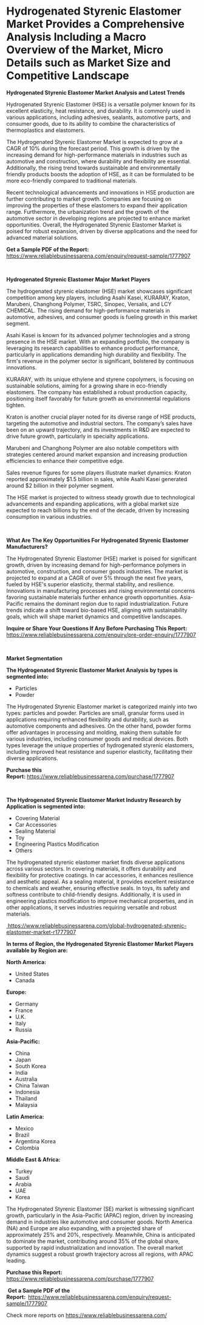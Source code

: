 <p><h1>Hydrogenated Styrenic Elastomer Market Provides a Comprehensive Analysis Including a Macro Overview of the Market, Micro Details such as Market Size and Competitive Landscape</h1></p><p><strong>Hydrogenated Styrenic Elastomer Market Analysis and Latest Trends</strong></p>
<p><p>Hydrogenated Styrenic Elastomer (HSE) is a versatile polymer known for its excellent elasticity, heat resistance, and durability. It is commonly used in various applications, including adhesives, sealants, automotive parts, and consumer goods, due to its ability to combine the characteristics of thermoplastics and elastomers.</p><p>The Hydrogenated Styrenic Elastomer Market is expected to grow at a CAGR of 10% during the forecast period. This growth is driven by the increasing demand for high-performance materials in industries such as automotive and construction, where durability and flexibility are essential. Additionally, the rising trend towards sustainable and environmentally friendly products boosts the adoption of HSE, as it can be formulated to be more eco-friendly compared to traditional materials.</p><p>Recent technological advancements and innovations in HSE production are further contributing to market growth. Companies are focusing on improving the properties of these elastomers to expand their application range. Furthermore, the urbanization trend and the growth of the automotive sector in developing regions are projected to enhance market opportunities. Overall, the Hydrogenated Styrenic Elastomer Market is poised for robust expansion, driven by diverse applications and the need for advanced material solutions.</p></p>
<p><strong>Get a Sample PDF of the Report:&nbsp;</strong> <a href="https://www.reliablebusinessarena.com/enquiry/request-sample/1777907?utm_campaign=1905&utm_medium=2&utm_source=Github&utm_content=ia&utm_term=02022025&utm_id=hydrogenated-styrenic-elastomer">https://www.reliablebusinessarena.com/enquiry/request-sample/1777907</a></p>
<p>&nbsp;</p>
<p><strong>Hydrogenated Styrenic Elastomer Major Market Players</strong></p>
<p><p>The hydrogenated styrenic elastomer (HSE) market showcases significant competition among key players, including Asahi Kasei, KURARAY, Kraton, Marubeni, Changhong Polymer, TSRC, Sinopec, Versalis, and LCY CHEMICAL. The rising demand for high-performance materials in automotive, adhesives, and consumer goods is fueling growth in this market segment.</p><p>Asahi Kasei is known for its advanced polymer technologies and a strong presence in the HSE market. With an expanding portfolio, the company is leveraging its research capabilities to enhance product performance, particularly in applications demanding high durability and flexibility. The firm's revenue in the polymer sector is significant, bolstered by continuous innovations.</p><p>KURARAY, with its unique ethylene and styrene copolymers, is focusing on sustainable solutions, aiming for a growing share in eco-friendly elastomers. The company has established a robust production capacity, positioning itself favorably for future growth as environmental regulations tighten.</p><p>Kraton is another crucial player noted for its diverse range of HSE products, targeting the automotive and industrial sectors. The company’s sales have been on an upward trajectory, and its investments in R&D are expected to drive future growth, particularly in specialty applications.</p><p>Marubeni and Changhong Polymer are also notable competitors with strategies centered around market expansion and increasing production efficiencies to enhance their competitive edge. </p><p>Sales revenue figures for some players illustrate market dynamics: Kraton reported approximately $1.5 billion in sales, while Asahi Kasei generated around $2 billion in their polymer segment. </p><p>The HSE market is projected to witness steady growth due to technological advancements and expanding applications, with a global market size expected to reach billions by the end of the decade, driven by increasing consumption in various industries.</p></p>
<p>&nbsp;</p>
<p><strong>What Are The Key Opportunities For Hydrogenated Styrenic Elastomer Manufacturers?</strong></p>
<p><p>The Hydrogenated Styrenic Elastomer (HSE) market is poised for significant growth, driven by increasing demand for high-performance polymers in automotive, construction, and consumer goods industries. The market is projected to expand at a CAGR of over 5% through the next five years, fueled by HSE's superior elasticity, thermal stability, and resilience. Innovations in manufacturing processes and rising environmental concerns favoring sustainable materials further enhance growth opportunities. Asia-Pacific remains the dominant region due to rapid industrialization. Future trends indicate a shift toward bio-based HSE, aligning with sustainability goals, which will shape market dynamics and competitive landscapes.</p></p>
<p><strong>Inquire or Share Your Questions If Any Before Purchasing This Report:</strong> <a href="https://www.reliablebusinessarena.com/enquiry/pre-order-enquiry/1777907?utm_campaign=1905&utm_medium=2&utm_source=Github&utm_content=ia&utm_term=02022025&utm_id=hydrogenated-styrenic-elastomer">https://www.reliablebusinessarena.com/enquiry/pre-order-enquiry/1777907</a></p>
<p>&nbsp;</p>
<p><strong>Market Segmentation</strong></p>
<p><strong>The Hydrogenated Styrenic Elastomer Market Analysis by types is segmented into:</strong></p>
<p><ul><li>Particles</li><li>Powder</li></ul></p>
<p><p>The Hydrogenated Styrenic Elastomer market is categorized mainly into two types: particles and powder. Particles are small, granular forms used in applications requiring enhanced flexibility and durability, such as automotive components and adhesives. On the other hand, powder forms offer advantages in processing and molding, making them suitable for various industries, including consumer goods and medical devices. Both types leverage the unique properties of hydrogenated styrenic elastomers, including improved heat resistance and superior elasticity, facilitating their diverse applications.</p></p>
<p><strong>Purchase this Report:&nbsp;</strong><a href="https://www.reliablebusinessarena.com/purchase/1777907?utm_campaign=1905&utm_medium=2&utm_source=Github&utm_content=ia&utm_term=02022025&utm_id=hydrogenated-styrenic-elastomer">https://www.reliablebusinessarena.com/purchase/1777907</a></p>
<p>&nbsp;</p>
<p><strong>The Hydrogenated Styrenic Elastomer Market Industry Research by Application is segmented into:</strong></p>
<p><ul><li>Covering Material</li><li>Car Accessories</li><li>Sealing Material</li><li>Toy</li><li>Engineering Plastics Modification</li><li>Others</li></ul></p>
<p><p>The hydrogenated styrenic elastomer market finds diverse applications across various sectors. In covering materials, it offers durability and flexibility for protective coatings. In car accessories, it enhances resilience and aesthetic appeal. As a sealing material, it provides excellent resistance to chemicals and weather, ensuring effective seals. In toys, its safety and softness contribute to child-friendly designs. Additionally, it is used in engineering plastics modification to improve mechanical properties, and in other applications, it serves industries requiring versatile and robust materials.</p></p>
<p><a href="https://www.reliablebusinessarena.com/global-hydrogenated-styrenic-elastomer-market-r1777907?utm_campaign=1905&utm_medium=2&utm_source=Github&utm_content=ia&utm_term=02022025&utm_id=hydrogenated-styrenic-elastomer">&nbsp;https://www.reliablebusinessarena.com/global-hydrogenated-styrenic-elastomer-market-r1777907</a></p>
<p><strong>In terms of Region, the Hydrogenated Styrenic Elastomer Market Players available by Region are:</strong></p>
<p>
    <p> <strong> North America: </strong>
        <ul>
            <li>United States</li>
            <li>Canada</li>
        </ul>
        </p> 
    <p> <strong> Europe: </strong>
        <ul>
            <li>Germany</li>
            <li>France</li>
            <li>U.K.</li>
            <li>Italy</li>
            <li>Russia</li>
        </ul>
        </p> 
    <p> <strong> Asia-Pacific: </strong>
        <ul>
            <li>China</li>
            <li>Japan</li>
            <li>South Korea</li>
            <li>India</li>
            <li>Australia</li>
            <li>China Taiwan</li>
            <li>Indonesia</li>
            <li>Thailand</li>
            <li>Malaysia</li>
        </ul>
        </p> 
    <p> <strong> Latin America: </strong>
        <ul>
            <li>Mexico</li>
            <li>Brazil</li>
            <li>Argentina Korea</li>
            <li>Colombia</li>
        </ul>
        </p> 
    <p> <strong> Middle East & Africa: </strong>
        <ul>
            <li>Turkey</li>
            <li>Saudi</li>
            <li>Arabia</li>
            <li>UAE</li>
            <li>Korea</li>
        </ul>
    </p>
    </p>
<p><p>The Hydrogenated Styrenic Elastomer (SE) market is witnessing significant growth, particularly in the Asia-Pacific (APAC) region, driven by increasing demand in industries like automotive and consumer goods. North America (NA) and Europe are also expanding, with a projected share of approximately 25% and 20%, respectively. Meanwhile, China is anticipated to dominate the market, contributing around 35% of the global share, supported by rapid industrialization and innovation. The overall market dynamics suggest a robust growth trajectory across all regions, with APAC leading.</p></p>
<p><strong>Purchase this Report: </strong><a href="https://www.reliablebusinessarena.com/purchase/1777907?utm_campaign=1905&utm_medium=2&utm_source=Github&utm_content=ia&utm_term=02022025&utm_id=hydrogenated-styrenic-elastomer">https://www.reliablebusinessarena.com/purchase/1777907</a></p>
<p>&nbsp;<strong>Get a Sample PDF of the Report:&nbsp;&nbsp;</strong><a href="https://www.reliablebusinessarena.com/enquiry/request-sample/1777907?utm_campaign=1905&utm_medium=2&utm_source=Github&utm_content=ia&utm_term=02022025&utm_id=hydrogenated-styrenic-elastomer">https://www.reliablebusinessarena.com/enquiry/request-sample/1777907</a></p>
<p><strong></strong></p>
<p>Check more reports on <a href="https://www.reliablebusinessarena.com/?utm_campaign=1905&utm_medium=2&utm_source=Github&utm_content=ia&utm_term=02022025&utm_id=hydrogenated-styrenic-elastomer">https://www.reliablebusinessarena.com/</a></p>